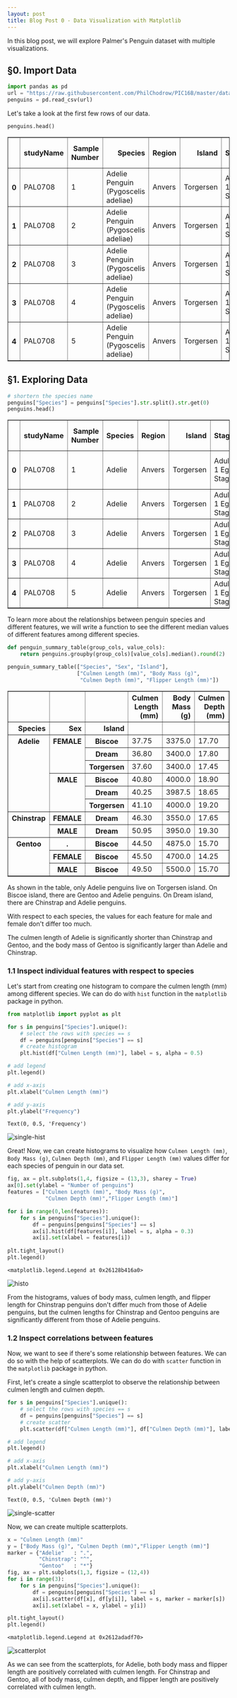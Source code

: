 ```yaml
---
layout: post
title: Blog Post 0 - Data Visualization with Matplotlib
---
```


In this blog post, we will explore Palmer's Penguin dataset with multiple visualizations.

## §0. Import Data 


```python
import pandas as pd
url = "https://raw.githubusercontent.com/PhilChodrow/PIC16B/master/datasets/palmer_penguins.csv"
penguins = pd.read_csv(url)
```

Let's take a look at the first few rows of our data. 


```python
penguins.head()
```




<div>
<style scoped>
    .dataframe tbody tr th:only-of-type {
        vertical-align: middle;
    }

    .dataframe tbody tr th {
        vertical-align: top;
    }

    .dataframe thead th {
        text-align: right;
    }
</style>
<table border="1" class="dataframe">
  <thead>
    <tr style="text-align: right;">
      <th></th>
      <th>studyName</th>
      <th>Sample Number</th>
      <th>Species</th>
      <th>Region</th>
      <th>Island</th>
      <th>Stage</th>
      <th>Individual ID</th>
      <th>Clutch Completion</th>
      <th>Date Egg</th>
      <th>Culmen Length (mm)</th>
      <th>Culmen Depth (mm)</th>
      <th>Flipper Length (mm)</th>
      <th>Body Mass (g)</th>
      <th>Sex</th>
      <th>Delta 15 N (o/oo)</th>
      <th>Delta 13 C (o/oo)</th>
      <th>Comments</th>
    </tr>
  </thead>
  <tbody>
    <tr>
      <th>0</th>
      <td>PAL0708</td>
      <td>1</td>
      <td>Adelie Penguin (Pygoscelis adeliae)</td>
      <td>Anvers</td>
      <td>Torgersen</td>
      <td>Adult, 1 Egg Stage</td>
      <td>N1A1</td>
      <td>Yes</td>
      <td>11/11/07</td>
      <td>39.1</td>
      <td>18.7</td>
      <td>181.0</td>
      <td>3750.0</td>
      <td>MALE</td>
      <td>NaN</td>
      <td>NaN</td>
      <td>Not enough blood for isotopes.</td>
    </tr>
    <tr>
      <th>1</th>
      <td>PAL0708</td>
      <td>2</td>
      <td>Adelie Penguin (Pygoscelis adeliae)</td>
      <td>Anvers</td>
      <td>Torgersen</td>
      <td>Adult, 1 Egg Stage</td>
      <td>N1A2</td>
      <td>Yes</td>
      <td>11/11/07</td>
      <td>39.5</td>
      <td>17.4</td>
      <td>186.0</td>
      <td>3800.0</td>
      <td>FEMALE</td>
      <td>8.94956</td>
      <td>-24.69454</td>
      <td>NaN</td>
    </tr>
    <tr>
      <th>2</th>
      <td>PAL0708</td>
      <td>3</td>
      <td>Adelie Penguin (Pygoscelis adeliae)</td>
      <td>Anvers</td>
      <td>Torgersen</td>
      <td>Adult, 1 Egg Stage</td>
      <td>N2A1</td>
      <td>Yes</td>
      <td>11/16/07</td>
      <td>40.3</td>
      <td>18.0</td>
      <td>195.0</td>
      <td>3250.0</td>
      <td>FEMALE</td>
      <td>8.36821</td>
      <td>-25.33302</td>
      <td>NaN</td>
    </tr>
    <tr>
      <th>3</th>
      <td>PAL0708</td>
      <td>4</td>
      <td>Adelie Penguin (Pygoscelis adeliae)</td>
      <td>Anvers</td>
      <td>Torgersen</td>
      <td>Adult, 1 Egg Stage</td>
      <td>N2A2</td>
      <td>Yes</td>
      <td>11/16/07</td>
      <td>NaN</td>
      <td>NaN</td>
      <td>NaN</td>
      <td>NaN</td>
      <td>NaN</td>
      <td>NaN</td>
      <td>NaN</td>
      <td>Adult not sampled.</td>
    </tr>
    <tr>
      <th>4</th>
      <td>PAL0708</td>
      <td>5</td>
      <td>Adelie Penguin (Pygoscelis adeliae)</td>
      <td>Anvers</td>
      <td>Torgersen</td>
      <td>Adult, 1 Egg Stage</td>
      <td>N3A1</td>
      <td>Yes</td>
      <td>11/16/07</td>
      <td>36.7</td>
      <td>19.3</td>
      <td>193.0</td>
      <td>3450.0</td>
      <td>FEMALE</td>
      <td>8.76651</td>
      <td>-25.32426</td>
      <td>NaN</td>
    </tr>
  </tbody>
</table>
</div>



## §1. Exploring Data


```python
# shortern the species name
penguins["Species"] = penguins["Species"].str.split().str.get(0)
penguins.head()
```




<div>
<style scoped>
    .dataframe tbody tr th:only-of-type {
        vertical-align: middle;
    }

    .dataframe tbody tr th {
        vertical-align: top;
    }

    .dataframe thead th {
        text-align: right;
    }
</style>
<table border="1" class="dataframe">
  <thead>
    <tr style="text-align: right;">
      <th></th>
      <th>studyName</th>
      <th>Sample Number</th>
      <th>Species</th>
      <th>Region</th>
      <th>Island</th>
      <th>Stage</th>
      <th>Individual ID</th>
      <th>Clutch Completion</th>
      <th>Date Egg</th>
      <th>Culmen Length (mm)</th>
      <th>Culmen Depth (mm)</th>
      <th>Flipper Length (mm)</th>
      <th>Body Mass (g)</th>
      <th>Sex</th>
      <th>Delta 15 N (o/oo)</th>
      <th>Delta 13 C (o/oo)</th>
      <th>Comments</th>
    </tr>
  </thead>
  <tbody>
    <tr>
      <th>0</th>
      <td>PAL0708</td>
      <td>1</td>
      <td>Adelie</td>
      <td>Anvers</td>
      <td>Torgersen</td>
      <td>Adult, 1 Egg Stage</td>
      <td>N1A1</td>
      <td>Yes</td>
      <td>11/11/07</td>
      <td>39.1</td>
      <td>18.7</td>
      <td>181.0</td>
      <td>3750.0</td>
      <td>MALE</td>
      <td>NaN</td>
      <td>NaN</td>
      <td>Not enough blood for isotopes.</td>
    </tr>
    <tr>
      <th>1</th>
      <td>PAL0708</td>
      <td>2</td>
      <td>Adelie</td>
      <td>Anvers</td>
      <td>Torgersen</td>
      <td>Adult, 1 Egg Stage</td>
      <td>N1A2</td>
      <td>Yes</td>
      <td>11/11/07</td>
      <td>39.5</td>
      <td>17.4</td>
      <td>186.0</td>
      <td>3800.0</td>
      <td>FEMALE</td>
      <td>8.94956</td>
      <td>-24.69454</td>
      <td>NaN</td>
    </tr>
    <tr>
      <th>2</th>
      <td>PAL0708</td>
      <td>3</td>
      <td>Adelie</td>
      <td>Anvers</td>
      <td>Torgersen</td>
      <td>Adult, 1 Egg Stage</td>
      <td>N2A1</td>
      <td>Yes</td>
      <td>11/16/07</td>
      <td>40.3</td>
      <td>18.0</td>
      <td>195.0</td>
      <td>3250.0</td>
      <td>FEMALE</td>
      <td>8.36821</td>
      <td>-25.33302</td>
      <td>NaN</td>
    </tr>
    <tr>
      <th>3</th>
      <td>PAL0708</td>
      <td>4</td>
      <td>Adelie</td>
      <td>Anvers</td>
      <td>Torgersen</td>
      <td>Adult, 1 Egg Stage</td>
      <td>N2A2</td>
      <td>Yes</td>
      <td>11/16/07</td>
      <td>NaN</td>
      <td>NaN</td>
      <td>NaN</td>
      <td>NaN</td>
      <td>NaN</td>
      <td>NaN</td>
      <td>NaN</td>
      <td>Adult not sampled.</td>
    </tr>
    <tr>
      <th>4</th>
      <td>PAL0708</td>
      <td>5</td>
      <td>Adelie</td>
      <td>Anvers</td>
      <td>Torgersen</td>
      <td>Adult, 1 Egg Stage</td>
      <td>N3A1</td>
      <td>Yes</td>
      <td>11/16/07</td>
      <td>36.7</td>
      <td>19.3</td>
      <td>193.0</td>
      <td>3450.0</td>
      <td>FEMALE</td>
      <td>8.76651</td>
      <td>-25.32426</td>
      <td>NaN</td>
    </tr>
  </tbody>
</table>
</div>



To learn more about the relationships between penguin species and different features, we will write a function to see the different median values of different features among different species.


```python
def penguin_summary_table(group_cols, value_cols):
    return penguins.groupby(group_cols)[value_cols].median().round(2)
```


```python
penguin_summary_table(["Species", "Sex", "Island"], 
                      ["Culmen Length (mm)", "Body Mass (g)", 
                       "Culmen Depth (mm)", "Flipper Length (mm)"])
```




<div>
<style scoped>
    .dataframe tbody tr th:only-of-type {
        vertical-align: middle;
    }

    .dataframe tbody tr th {
        vertical-align: top;
    }

    .dataframe thead th {
        text-align: right;
    }
</style>
<table border="1" class="dataframe">
  <thead>
    <tr style="text-align: right;">
      <th></th>
      <th></th>
      <th></th>
      <th>Culmen Length (mm)</th>
      <th>Body Mass (g)</th>
      <th>Culmen Depth (mm)</th>
      <th>Flipper Length (mm)</th>
    </tr>
    <tr>
      <th>Species</th>
      <th>Sex</th>
      <th>Island</th>
      <th></th>
      <th></th>
      <th></th>
      <th></th>
    </tr>
  </thead>
  <tbody>
    <tr>
      <th rowspan="6" valign="top">Adelie</th>
      <th rowspan="3" valign="top">FEMALE</th>
      <th>Biscoe</th>
      <td>37.75</td>
      <td>3375.0</td>
      <td>17.70</td>
      <td>187.0</td>
    </tr>
    <tr>
      <th>Dream</th>
      <td>36.80</td>
      <td>3400.0</td>
      <td>17.80</td>
      <td>188.0</td>
    </tr>
    <tr>
      <th>Torgersen</th>
      <td>37.60</td>
      <td>3400.0</td>
      <td>17.45</td>
      <td>189.0</td>
    </tr>
    <tr>
      <th rowspan="3" valign="top">MALE</th>
      <th>Biscoe</th>
      <td>40.80</td>
      <td>4000.0</td>
      <td>18.90</td>
      <td>191.0</td>
    </tr>
    <tr>
      <th>Dream</th>
      <td>40.25</td>
      <td>3987.5</td>
      <td>18.65</td>
      <td>190.5</td>
    </tr>
    <tr>
      <th>Torgersen</th>
      <td>41.10</td>
      <td>4000.0</td>
      <td>19.20</td>
      <td>195.0</td>
    </tr>
    <tr>
      <th rowspan="2" valign="top">Chinstrap</th>
      <th>FEMALE</th>
      <th>Dream</th>
      <td>46.30</td>
      <td>3550.0</td>
      <td>17.65</td>
      <td>192.0</td>
    </tr>
    <tr>
      <th>MALE</th>
      <th>Dream</th>
      <td>50.95</td>
      <td>3950.0</td>
      <td>19.30</td>
      <td>200.5</td>
    </tr>
    <tr>
      <th rowspan="3" valign="top">Gentoo</th>
      <th>.</th>
      <th>Biscoe</th>
      <td>44.50</td>
      <td>4875.0</td>
      <td>15.70</td>
      <td>217.0</td>
    </tr>
    <tr>
      <th>FEMALE</th>
      <th>Biscoe</th>
      <td>45.50</td>
      <td>4700.0</td>
      <td>14.25</td>
      <td>212.0</td>
    </tr>
    <tr>
      <th>MALE</th>
      <th>Biscoe</th>
      <td>49.50</td>
      <td>5500.0</td>
      <td>15.70</td>
      <td>221.0</td>
    </tr>
  </tbody>
</table>
</div>



As shown in the table, only Adelie penguins live on Torgersen island. On Biscoe island, there are Gentoo and Adelie penguins. On Dream island, there are Chinstrap and Adelie penguins. 

With respect to each species, the values for each feature for male and female don't differ too much.

The culmen length of Adelie is significantly shorter than Chinstrap and Gentoo, and the body mass of Gentoo is significantly larger than Adelie and Chinstrap.

### 1.1 Inspect individual features with respect to species


Let's start from creating one histogram to compare the culmen length (mm) among different species. We can do do with `hist` function in the `matplotlib` package in python.

```python
from matplotlib import pyplot as plt
```

```python
for s in penguins["Species"].unique():
    # select the rows with species == s
    df = penguins[penguins["Species"] == s]
    # create histogram
    plt.hist(df["Culmen Length (mm)"], label = s, alpha = 0.5)

# add legend
plt.legend()

# add x-axis
plt.xlabel("Culmen Length (mm)")

# add y-axis
plt.ylabel("Frequency")

```




    Text(0, 0.5, 'Frequency')




    
![single-hist](/images/output_3_1.png)
    


Great! Now, we can create histograms to visualize how `Culmen Length (mm)`, `Body Mass (g)`, `Culmen Depth (mm)`, and `Flipper Length (mm)` values differ for each species of penguin in our data set.

```python
fig, ax = plt.subplots(1,4, figsize = (13,3), sharey = True)
ax[0].set(ylabel = "Number of penguins")
features = ["Culmen Length (mm)", "Body Mass (g)", 
            "Culmen Depth (mm)","Flipper Length (mm)"]

for i in range(0,len(features)):
    for s in penguins["Species"].unique():
        df = penguins[penguins["Species"] == s]
        ax[i].hist(df[features[i]], label = s, alpha = 0.3)
        ax[i].set(xlabel = features[i])
        
plt.tight_layout()
plt.legend()
```




    <matplotlib.legend.Legend at 0x26128b416a0>




    
![histo](/images/hist.png)
    


From the histograms, values of body mass, culmen length, and flipper length for Chinstrap penguins don't differ much from those of Adelie penguins, but the culmen lengths for Chinstrap and Gentoo penguins are significantly different from those of Adelie penguins.

### 1.2 Inspect correlations between features

Now, we want to see if there's some relationship between features. We can do so with the help of scatterplots. We can do do with `scatter` function in the `matplotlib` package in python.

First, let's create a single scatterplot to observe the relationship between culmen length and culmen depth.


```python
for s in penguins["Species"].unique():
    # select the rows with species == s
    df = penguins[penguins["Species"] == s]
    # create scatter
    plt.scatter(df["Culmen Length (mm)"], df["Culmen Depth (mm)"], label = s)

# add legend
plt.legend()

# add x-axis
plt.xlabel("Culmen Length (mm)")

# add y-axis
plt.ylabel("Culmen Depth (mm)")

```




    Text(0, 0.5, 'Culmen Depth (mm)')




    
![single-scatter](\images\output_5_1.png)
    



Now, we can create multiple scatterplots.

```python
x = "Culmen Length (mm)"
y = ["Body Mass (g)", "Culmen Depth (mm)","Flipper Length (mm)"]
marker = {"Adelie"   : ".",
          "Chinstrap": "^",
          "Gentoo"   : "*"}
fig, ax = plt.subplots(1,3, figsize = (12,4))
for i in range(3):
    for s in penguins["Species"].unique():
        df = penguins[penguins["Species"] == s]
        ax[i].scatter(df[x], df[y[i]], label = s, marker = marker[s])
        ax[i].set(xlabel = x, ylabel = y[i])

plt.tight_layout()
plt.legend()
```




    <matplotlib.legend.Legend at 0x2612adadf70>




    
![scatterplot](/images/scatter.png)
    


As we can see from the scatterplots, for Adelie, both body mass and flipper length are positively correlated with culmen length. For Chinstrap and Gentoo, all of body mass, culmen depth, and flipper length are positively correlated with culmen length. 

